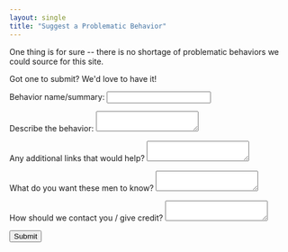 ```yaml
---
layout: single
title: "Suggest a Problematic Behavior"
---
```


One thing is for sure -- there is no shortage of problematic behaviors we could source for this site.

Got one to submit? We'd love to have it!

<form name="behaviorsubmission" netlify>
<p><label>Behavior name/summary: <input type="text" name="title"/></label></p>
<p><label>Describe the behavior: <textarea name="description"></textarea></label></p>
<p><label>Any additional links that would help? <textarea name="additionallinks"></textarea></label></p>
<p><label>What do you want these men to know? <textarea name="wantthemtoknow"></textarea></label></p>
<p><label>How should we contact you / give credit? <textarea name="credit"></textarea></label></p>
<p><button type="submit">Submit</button></p>
</form>